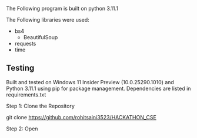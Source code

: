 The Following program is built on python 3.11.1

The Following libraries were used:

* bs4
  * BeautifulSoup
* requests
* time


## Testing

Built and tested on Windows 11 Insider Preview (10.0.25290.1010) and Python 3.11.1 using pip for package management. Dependencies are listed in requirements.txt

Step 1: Clone the Repository

git clone https://github.com/rohitsaini3523/HACKATHON_CSE

Step 2:  Open
